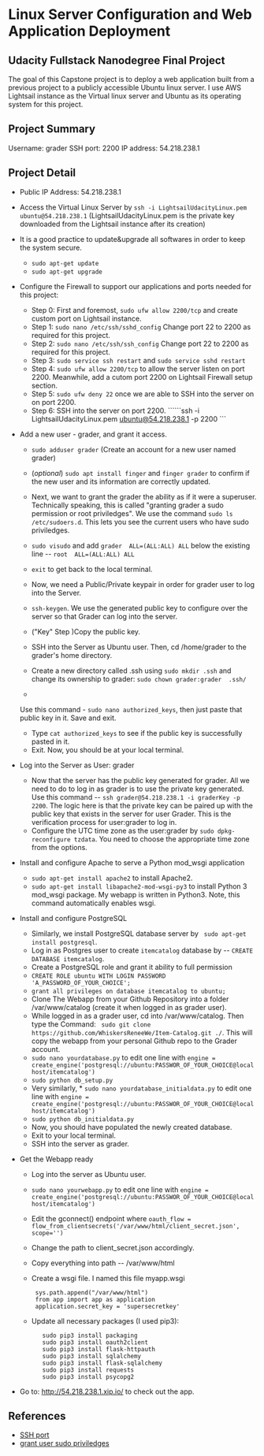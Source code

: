 # Linux Server Configuration and Web Application Deployment

## Udacity Fullstack Nanodegree Final Project
The goal of this Capstone project is to deploy a web application built from a previous project to a publicly accessible Ubuntu linux server. I use AWS Lightsail instance as the Virtual linux server and Ubuntu as its operating system for this project. 

## Project Summary
 Username: grader
 SSH port: 2200
 IP address: 54.218.238.1
 
 
## Project Detail

* Public IP Address: 54.218.238.1
* Access the Virtual Linux Server by ```ssh -i LightsailUdacityLinux.pem ubuntu@54.218.238.1``` (LightsailUdacityLinux.pem is the private key downloaded from the Lightsail instance after its creation)
* It is a good practice to update&upgrade all softwares in order to keep the system secure. 
    * ```sudo apt-get update```
    * ```sudo apt-get upgrade```
    
* Configure the Firewall to support our applications and ports needed for this project:
   * Step 0: First and foremost, ```sudo ufw allow 2200/tcp``` and create custom port on Lightsail instance.
   * Step 1: ```sudo nano /etc/ssh/sshd_config``` Change port 22 to 2200 as required for this project.
   * Step 2: ```sudo nano /etc/ssh/ssh_config``` Change port 22 to 2200 as required for this project.
   * Step 3: ```sudo service ssh restart``` and ```sudo service sshd restart```
   * Step 4: ```sudo ufw allow 2200/tcp```  to allow the server listen on port 2200. Meanwhile, add a cutom port 2200 on Lightsail Firewall setup section.
   * Step 5:  ```sudo ufw deny 22``` once we are able to SSH into the server on on port 2200.
   * Step 6: SSH into the server on port 2200. ``````ssh -i LightsailUdacityLinux.pem ubuntu@54.218.238.1 -p 2200 ```
   
 * Add a new user - grader, and grant it access.
   * ```sudo adduser grader``` (Create an account for a new user named grader)
   * (_optional_) ```sudo apt install finger``` and ```finger grader``` to confirm if the new user and its information are correctly updated.
   * Next, we want to grant the grader the ability as if it were a superuser. Technically speaking, this is called "granting grader a sudo permission or root priviledges". We use the command ```sudo ls /etc/sudoers.d```. This lets you see the current users who have sudo priviledges. 
   * ```sudo visudo``` and add ```grader  ALL=(ALL:ALL) ALL``` below the existing line -- ```root  ALL=(ALL:ALL) ALL```
   
   * ```exit``` to get back to the local terminal.
   * Now, we need a Public/Private keypair in order for grader user to log into the Server.
   * ```ssh-keygen```. We use the generated public key to configure over the server so that Grader can log into the server. 
   * ("Key" Step )Copy the public key.
   * SSH into the Server as Ubuntu user. Then, cd /home/grader to the grader's home directory.
   * Create a new directory called .ssh using ```sudo mkdir .ssh``` and change its ownership to grader: ```sudo chown grader:grader  .ssh/ ```
   * ```cd into /home/grader/.ssh folder. Then, paste the public key from (Key Step) above into a new file named 'authorized_keys'. I.e.,
   Use this command - ```sudo nano authorized_keys```, then just paste that public key in it. Save and exit.
   * Type ```cat authorized_keys``` to see if the public key is successfully pasted in it.
   * Exit. Now, you should be at your local terminal.
   
   
* Log into the Server as User: grader
   * Now that the server has the public key generated for grader. All we need to do to log in as grader is to use the private key generated. Use this command -- ```ssh grader@54.218.238.1 -i graderKey -p 2200```. The logic here is that the private key can be paired up with the public key that exists in the server for user Grader. This is the verification process for user:grader to log in.
   * Configure the UTC time zone as the user:grader by ```sudo dpkg-reconfigure tzdata```. You need to choose the appropriate time zone from the options.

* Install and configure Apache to serve a Python mod_wsgi application
   * ```sudo apt-get install apache2``` to install Apache2.
   * ```sudo apt-get install libapache2-mod-wsgi-py3``` to install Python 3 mod_wsgi package. My webapp is written in Python3. Note, this command automatically enables wsgi.
   

* Install and configure PostgreSQL
  * Similarly, we install PostgreSQL database server by  ``` sudo apt-get install postgresql```.
  * Log in as Postgres user to create `itemcatalog` database by -- ```CREATE DATABASE itemcatalog```.
  * Create a PostgreSQL role and grant it ability to full permission 
   * ```CREATE ROLE ubuntu WITH LOGIN PASSWORD 'A_PASSWORD_OF_YOUR_CHOICE';``` 
   * ```grant all privileges on database itemcatalog to ubuntu;```
   * Clone The Webapp from your Github Repository into a folder /var/www/catalog (create it when logged in as grader user).
   * While logged in as a grader user, cd into /var/www/catalog. Then type the Command: ``` sudo git clone https://github.com/WhiskersReneeWe/Item-Catalog.git ./```. This will copy the webapp from your personal Github repo to the Grader account.
   * ```sudo nano yourdatabase.py``` to edit one line with  ```engine = create_engine('postgresql://ubuntu:PASSWOR_OF_YOUR_CHOICE@localhost/itemcatalog')```
   * ```sudo python db_setup.py```
   * Very similarly, * ```sudo nano yourdatabase_initialdata.py``` to edit one line with  ```engine = create_engine('postgresql://ubuntu:PASSWOR_OF_YOUR_CHOICE@localhost/itemcatalog')```
   * ```sudo python db_initialdata.py```
   * Now, you should have populated the newly created database.
   * Exit to your local terminal.
   * SSH into the server as grader. 
   
   
 * Get the Webapp ready
   * Log into the server as Ubuntu user.
   * ```sudo nano yourwebapp.py``` to edit one line with  ```engine = create_engine('postgresql://ubuntu:PASSWOR_OF_YOUR_CHOICE@localhost/itemcatalog')```
   * Edit the gconnect() endpoint where 
       ```oauth_flow = flow_from_clientsecrets('/var/www/html/client_secret.json', scope='') ```
   * Change the path to client_secret.json accordingly.
   * Copy everything into path -- /var/www/html
   * Create a wsgi file. I named this file myapp.wsgi
      
      ```import sys
       sys.path.append("/var/www/html")
       from app import app as application
       application.secret_key = 'supersecretkey'
       ```
   * Update all necessary packages (I used pip3):
     ```sudo pip3 install flask 
        sudo pip3 install packaging 
        sudo pip3 install oauth2client 
        sudo pip3 install flask-httpauth
        sudo pip3 install sqlalchemy 
        sudo pip3 install flask-sqlalchemy 
        sudo pip3 install requests
        sudo pip3 install psycopg2
      ```

* Go to: http://54.218.238.1.xip.io/ to check out the app.

  





## References

* [SSH port](https://www.unixtutorial.org/ssh-port)
* [grant user sudo priviledges](https://github.com/boisalai/udacity-linux-server-configuration)
